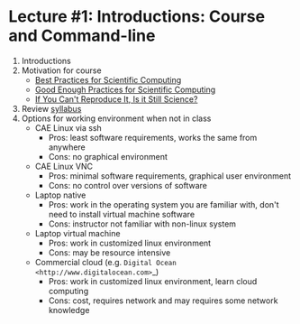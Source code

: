# Lecture #1: Introductions: Course and Command-line

1. Introductions
2. Motivation for course
     * [Best Practices for Scientific Computing](http://journals.plos.org/plosbiology/article?id=10.1371/journal.pbio.1001745)
     * [Good Enough Practices for Scientific Computing](http://journals.plos.org/ploscompbiol/article?id=10.1371/journal.pcbi.1005510)
     * [If You Can't Reproduce It, Is it Still Science?](BestPractices.ppt)
3. Review [syllabus](README.rst)
4. Options for working environment when not in class
    * CAE Linux via ssh
       * Pros: least software requirements, works the same from anywhere
       * Cons: no graphical environment 
    * CAE Linux VNC
       * Pros: minimal software requirements, graphical user environment
       * Cons: no control over versions of software
    * Laptop native
       * Pros: work in the operating system you are familiar with, don't need to install virtual machine software
       * Cons: instructor not familiar with non-linux system
    * Laptop virtual machine
       * Pros: work in customized linux environment
       * Cons: may be resource intensive
    * Commercial cloud (e.g. `Digital Ocean <http://www.digitalocean.com>`_)
       * Pros: work in customized linux environment, learn cloud computing
       * Cons: cost, requires network and may requires some network knowledge

